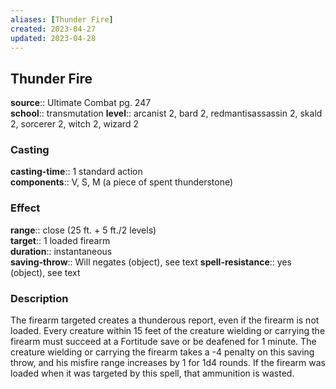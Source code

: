 ```yaml
---
aliases: [Thunder Fire]
created: 2023-04-27
updated: 2023-04-28
---
```


## Thunder Fire

**source**:: Ultimate Combat pg. 247  
**school**:: transmutation
**level**:: arcanist 2, bard 2, redmantisassassin 2, skald 2, sorcerer 2, witch 2, wizard 2

### Casting

**casting-time**:: 1 standard action  
**components**:: V, S, M (a piece of spent thunderstone)

### Effect

**range**:: close (25 ft. + 5 ft./2 levels)  
**target**:: 1 loaded firearm  
**duration**:: instantaneous  
**saving-throw**:: Will negates (object), see text
**spell-resistance**:: yes (object), see text

### Description

The firearm targeted creates a thunderous report, even if the firearm is not loaded. Every creature within 15 feet of the creature wielding or carrying the firearm must succeed at a Fortitude save or be deafened for 1 minute. The creature wielding or carrying the firearm takes a -4 penalty on this saving throw, and his misfire range increases by 1 for 1d4 rounds. If the firearm was loaded when it was targeted by this spell, that ammunition is wasted.

